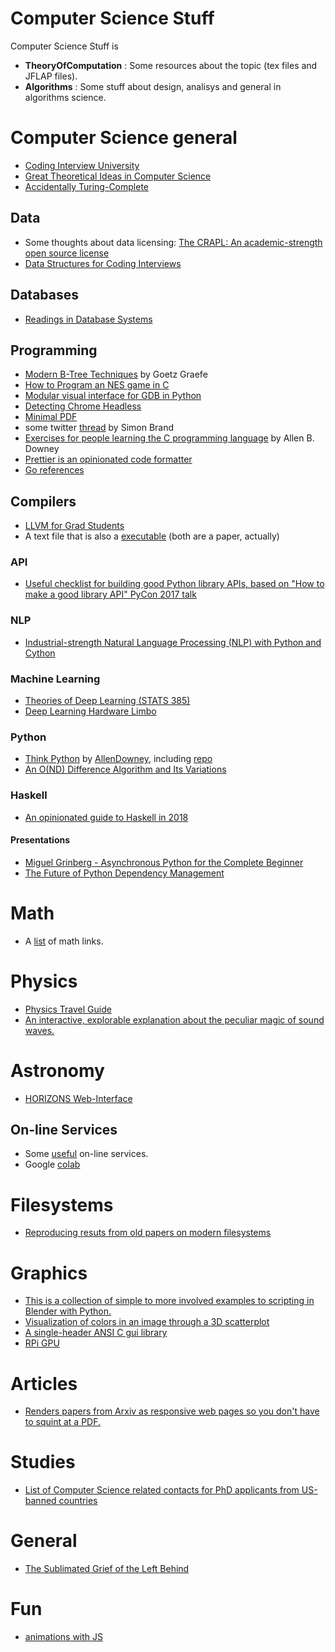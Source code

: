 # Computer Science Stuff

Computer Science Stuff is

* **TheoryOfComputation** : Some resources about the topic (tex files and JFLAP files).
* **Algorithms** : Some stuff about design, analisys and general in algorithms science.

# Computer Science general

* [Coding Interview University](https://github.com/jwasham/coding-interview-university)
* [Great Theoretical Ideas in Computer Science](http://www.cs.cmu.edu/~aada/courses/15251f15/www/schedule.html)
* [Accidentally Turing-Complete](http://beza1e1.tuxen.de/articles/accidentally_turing_complete.html)

## Data

* Some thoughts about data licensing: [The CRAPL: An academic-strength open source license](http://matt.might.net/articles/crapl/)
* [Data Structures for  Coding Interviews](https://www.interviewcake.com/article/python/data-structures-coding-interview)

## Databases

* [Readings in Database Systems](http://www.redbook.io)

## Programming

* [Modern B-Tree Techniques](http://citeseerx.ist.psu.edu/viewdoc/download?doi=10.1.1.219.7269&rep=rep1&type=pdf) by Goetz Graefe
* [How to Program an NES game in C](https://nesdoug.com)
* [Modular visual interface for GDB in Python](https://github.com/cyrus-and/gdb-dashboard)
* [Detecting Chrome Headless](http://antoinevastel.github.io/bot%20detection/2017/08/05/detect-chrome-headless.html)
* [Minimal PDF](https://brendanzagaeski.appspot.com/0004.html)
* some twitter [thread](https://www.twitter.com/TartanLlama/status/960807058164547584) by Simon Brand
* [Exercises for people learning the C programming language](https://github.com/AllenDowney/ExercisesInC) by Allen B. Downey
* [Prettier is an opinionated code formatter](https://github.com/prettier/prettier)
* [Go references](https://standupdev.com/wiki/doku.php?id=go_references)

## Compilers

* [LLVM for Grad Students](http://www.cs.cornell.edu/~asampson/blog/llvm.html)
* A text file that is also a [executable](http://www.cs.cmu.edu/~tom7/abc/paper.txt) (both are a paper, actually)

### API

* [Useful checklist for building good Python library APIs, based on "How to make a good library API" PyCon 2017 talk](https://github.com/vintasoftware/python-api-checklist/)

### NLP

* [Industrial-strength Natural Language Processing (NLP) with Python and Cython ](https://github.com/explosion/spaCy/)

### Machine Learning

* [Theories of Deep Learning (STATS 385)](https://stats385.github.io/readings)
* [Deep Learning Hardware Limbo](http://timdettmers.com/2017/12/21/deep-learning-hardware-limbo/)

### Python

* [Think Python](http://greenteapress.com/wp/think-python-2e/) by [AllenDowney](https://github.com/AllenDowney), including [repo](https://github.com/AllenDowney/ThinkPython2)
* [An O(ND) Difference Algorithm and Its Variations](http://blog.robertelder.org/diff-algorithm/)

### Haskell

* [An opinionated guide to Haskell in 2018](https://lexi-lambda.github.io/blog/2018/02/10/an-opinionated-guide-to-haskell-in-2018/)

#### Presentations

* [Miguel Grinberg - Asynchronous Python for the Complete Beginner](https://speakerdeck.com/pycon2017/miguel-grinberg-asynchronous-python-for-the-complete-beginner) 
* [The Future of Python Dependency Management](https://speakerdeck.com/kennethreitz/the-future-of-python-dependency-management)

# Math

* A [list](https://github.com/Spacial/csstuff/blob/master/math.md) of math links.

# Physics

* [Physics Travel Guide](https://physicstravelguide.com)
* [An interactive, explorable explanation about the peculiar magic of sound waves.](https://github.com/joshwcomeau/waveforms)

# Astronomy

* [HORIZONS Web-Interface](https://ssd.jpl.nasa.gov/horizons.cgi?CGISESSID=f7047642ea793b6fabbd2a9e97319842&s_body=1#top)

## On-line Services

* Some [useful](https://github.com/Spacial/csstuff/blob/master/UsefulSites.md) on-line services.
* Google [colab](https://colab.research.google.com/notebook)

# Filesystems

* [Reproducing resuts from old papers on modern filesystems](https://github.com/danluu/fs-errors/)

# Graphics

* [This is a collection of simple to more involved examples to scripting in Blender with Python.](https://github.com/njanakiev/blender-scripting/blob/master/README.md#phyllotaxis-flower)
* [Visualization of colors in an image through a 3D scatterplot](https://github.com/Overv/ColorScatterPlot)
* [A single-header ANSI C gui library](https://github.com/vurtun/nuklear)
* [RPi GPU](https://github.com/simonjhall/challenge)

# Articles

* [Renders papers from Arxiv as responsive web pages so you don't have to squint at a PDF.](https://github.com/arxiv-vanity/arxiv-vanity)

# Studies

* [List of Computer Science related contacts for PhD applicants from US-banned countries](https://docs.google.com/document/d/17r18cKaMSeZF4fI7UZYV0QwCvdbEb3vy3BMNZfgbgzI/edit#heading=h.9vx4cr9i0i09)

# General

* [The Sublimated Grief of the Left Behind](http://erinbartram.com/uncategorized/the-sublimated-grief-of-the-left-behind/)

# Fun

* [animations with JS](https://state-animations-amsterdam.surge.sh)
